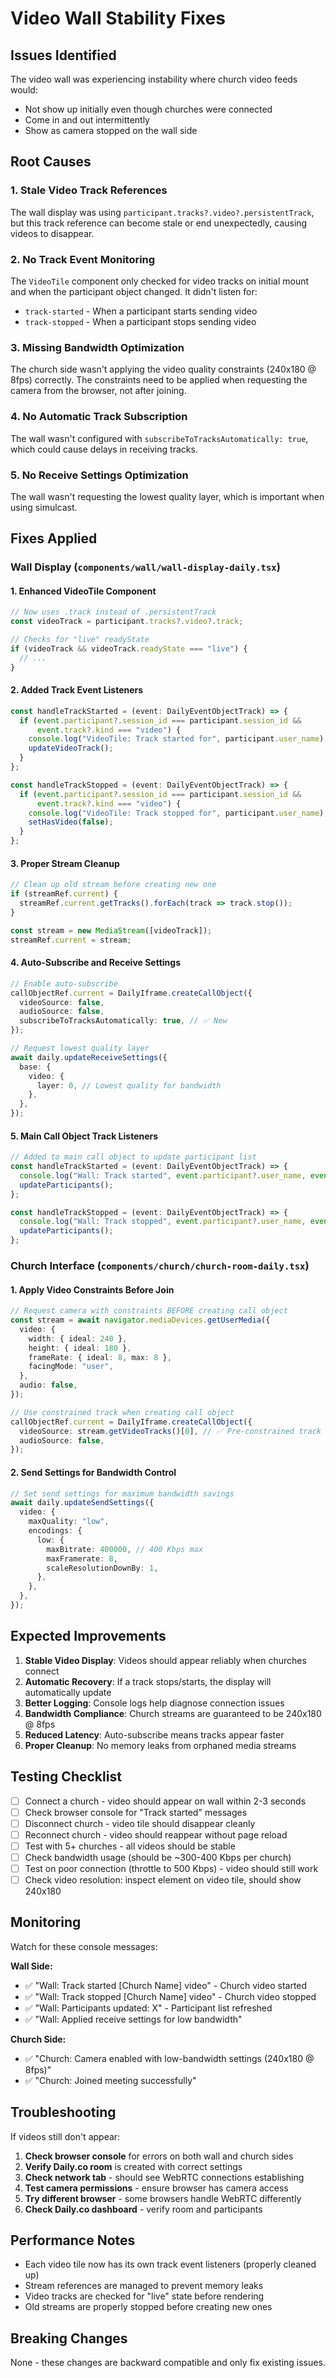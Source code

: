 # Video Wall Stability Fixes

## Issues Identified

The video wall was experiencing instability where church video feeds would:
- Not show up initially even though churches were connected
- Come in and out intermittently  
- Show as camera stopped on the wall side

## Root Causes

### 1. **Stale Video Track References**
The wall display was using `participant.tracks?.video?.persistentTrack`, but this track reference can become stale or end unexpectedly, causing videos to disappear.

### 2. **No Track Event Monitoring**
The `VideoTile` component only checked for video tracks on initial mount and when the participant object changed. It didn't listen for:
- `track-started` - When a participant starts sending video
- `track-stopped` - When a participant stops sending video

### 3. **Missing Bandwidth Optimization**
The church side wasn't applying the video quality constraints (240x180 @ 8fps) correctly. The constraints need to be applied when requesting the camera from the browser, not after joining.

### 4. **No Automatic Track Subscription**
The wall wasn't configured with `subscribeToTracksAutomatically: true`, which could cause delays in receiving tracks.

### 5. **No Receive Settings Optimization**
The wall wasn't requesting the lowest quality layer, which is important when using simulcast.

## Fixes Applied

### Wall Display (`components/wall/wall-display-daily.tsx`)

#### 1. Enhanced VideoTile Component
```typescript
// Now uses .track instead of .persistentTrack
const videoTrack = participant.tracks?.video?.track;

// Checks for "live" readyState
if (videoTrack && videoTrack.readyState === "live") {
  // ...
}
```

#### 2. Added Track Event Listeners
```typescript
const handleTrackStarted = (event: DailyEventObjectTrack) => {
  if (event.participant?.session_id === participant.session_id && 
      event.track?.kind === "video") {
    console.log("VideoTile: Track started for", participant.user_name);
    updateVideoTrack();
  }
};

const handleTrackStopped = (event: DailyEventObjectTrack) => {
  if (event.participant?.session_id === participant.session_id && 
      event.track?.kind === "video") {
    console.log("VideoTile: Track stopped for", participant.user_name);
    setHasVideo(false);
  }
};
```

#### 3. Proper Stream Cleanup
```typescript
// Clean up old stream before creating new one
if (streamRef.current) {
  streamRef.current.getTracks().forEach(track => track.stop());
}

const stream = new MediaStream([videoTrack]);
streamRef.current = stream;
```

#### 4. Auto-Subscribe and Receive Settings
```typescript
// Enable auto-subscribe
callObjectRef.current = DailyIframe.createCallObject({
  videoSource: false,
  audioSource: false,
  subscribeToTracksAutomatically: true, // ✅ New
});

// Request lowest quality layer
await daily.updateReceiveSettings({
  base: {
    video: {
      layer: 0, // Lowest quality for bandwidth
    },
  },
});
```

#### 5. Main Call Object Track Listeners
```typescript
// Added to main call object to update participant list
const handleTrackStarted = (event: DailyEventObjectTrack) => {
  console.log("Wall: Track started", event.participant?.user_name, event.track?.kind);
  updateParticipants();
};

const handleTrackStopped = (event: DailyEventObjectTrack) => {
  console.log("Wall: Track stopped", event.participant?.user_name, event.track?.kind);
  updateParticipants();
};
```

### Church Interface (`components/church/church-room-daily.tsx`)

#### 1. Apply Video Constraints Before Join
```typescript
// Request camera with constraints BEFORE creating call object
const stream = await navigator.mediaDevices.getUserMedia({
  video: {
    width: { ideal: 240 },
    height: { ideal: 180 },
    frameRate: { ideal: 8, max: 8 },
    facingMode: "user",
  },
  audio: false,
});

// Use constrained track when creating call object
callObjectRef.current = DailyIframe.createCallObject({
  videoSource: stream.getVideoTracks()[0], // ✅ Pre-constrained track
  audioSource: false,
});
```

#### 2. Send Settings for Bandwidth Control
```typescript
// Set send settings for maximum bandwidth savings
await daily.updateSendSettings({
  video: {
    maxQuality: "low",
    encodings: {
      low: {
        maxBitrate: 400000, // 400 Kbps max
        maxFramerate: 8,
        scaleResolutionDownBy: 1,
      },
    },
  },
});
```

## Expected Improvements

1. **Stable Video Display**: Videos should appear reliably when churches connect
2. **Automatic Recovery**: If a track stops/starts, the display will automatically update
3. **Better Logging**: Console logs help diagnose connection issues
4. **Bandwidth Compliance**: Church streams are guaranteed to be 240x180 @ 8fps
5. **Reduced Latency**: Auto-subscribe means tracks appear faster
6. **Proper Cleanup**: No memory leaks from orphaned media streams

## Testing Checklist

- [ ] Connect a church - video should appear on wall within 2-3 seconds
- [ ] Check browser console for "Track started" messages
- [ ] Disconnect church - video tile should disappear cleanly
- [ ] Reconnect church - video should reappear without page reload
- [ ] Test with 5+ churches - all videos should be stable
- [ ] Check bandwidth usage (should be ~300-400 Kbps per church)
- [ ] Test on poor connection (throttle to 500 Kbps) - video should still work
- [ ] Check video resolution: inspect element on video tile, should show 240x180

## Monitoring

Watch for these console messages:

**Wall Side:**
- ✅ "Wall: Track started [Church Name] video" - Church video started
- ✅ "Wall: Track stopped [Church Name] video" - Church video stopped
- ✅ "Wall: Participants updated: X" - Participant list refreshed
- ✅ "Wall: Applied receive settings for low bandwidth"

**Church Side:**
- ✅ "Church: Camera enabled with low-bandwidth settings (240x180 @ 8fps)"
- ✅ "Church: Joined meeting successfully"

## Troubleshooting

If videos still don't appear:

1. **Check browser console** for errors on both wall and church sides
2. **Verify Daily.co room** is created with correct settings
3. **Check network tab** - should see WebRTC connections establishing
4. **Test camera permissions** - ensure browser has camera access
5. **Try different browser** - some browsers handle WebRTC differently
6. **Check Daily.co dashboard** - verify room and participants

## Performance Notes

- Each video tile now has its own track event listeners (properly cleaned up)
- Stream references are managed to prevent memory leaks
- Video tracks are checked for "live" state before rendering
- Old streams are properly stopped before creating new ones

## Breaking Changes

None - these changes are backward compatible and only fix existing issues.
